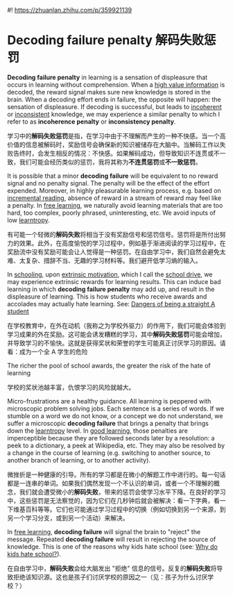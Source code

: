 #! https://zhuanlan.zhihu.com/p/359921139
# Decoding failure penalty 解码失败惩罚

**Decoding failure penalty** in learning is a sensation of displeasure that occurs in learning without comprehension. When a [high value information](https://supermemo.guru/wiki/Knowledge_valuation_network) is decoded, the reward signal makes sure new knowledge is stored in the brain. When a decoding effort ends in failure, the opposite will happen: the sensation of displeasure. If decoding is successful, but leads to [incoherent](https://supermemo.guru/wiki/Coherence) or [inconsistent](https://supermemo.guru/wiki/Consistency) knowledge, we may experience a similar penalty to which I refer to as **incoherence penalty** or **inconsistency penalty**.

学习中的**解码失败惩罚**是指，在学习中由于不理解而产生的一种不快感。当一个高价值的信息被解码时，奖励信号会确保新的知识被储存在大脑中。当解码工作以失败告终时，会发生相反的情况：不快感。如果解码成功，但导致知识不连贯或不一致，我们可能会经历类似的惩罚，我将其称为**不连贯惩罚**或**不一致惩罚**。

It is possible that a minor **decoding failure** will be equivalent to no reward signal and no penalty signal. The penalty will be the effect of the effort expended. Moreover, in highly pleasurable learning process, e.g. based on [incremental reading](https://supermemo.guru/wiki/Incremental_reading), absence of reward in a stream of reward may feel like a penalty. In [free learning](https://supermemo.guru/wiki/Free_learning), we naturally avoid learning materials that are too hard, too complex, poorly phrased, uninteresting, etc. We avoid inputs of low [learntropy](https://supermemo.guru/wiki/Learntropy).

有可能一个轻微的**解码失败**将相当于没有奖励信号和惩罚信号。惩罚将是所付出努力的效果。此外，在高度愉悦的学习过程中，例如基于渐进阅读的学习过程中，在奖励流中没有奖励可能会让人觉得是一种惩罚。在自由学习中，我们自然会避免太难、太复杂、措辞不当、无趣的学习材料等。我们避开低学习熵的输入。

In [schooling](https://supermemo.guru/wiki/Schooling), upon [extrinsic motivation](https://supermemo.guru/wiki/Extrinsic_motivation), which I call the [school drive](https://supermemo.guru/wiki/School_drive), we may experience extrinsic rewards for learning results. This can induce bad learning in which **decoding failure penalty** may add up, and result in the displeasure of learning. This is how students who receive awards and accolades may actually hate learning. See: [Dangers of being a straight A student](https://supermemo.guru/wiki/Dangers_of_being_a_straight_A_student)

在学校教育中，在外在动机（我称之为学校外驱力）的作用下，我们可能会体验到学习成果的外在奖励。这可能会诱发糟糕的学习，其中**解码失败惩罚**可能会增加，并导致学习的不愉快。这就是获得奖状和荣誉的学生可能真正讨厌学习的原因。请看：成为一个全 A 学生的危险

The richer the pool of school awards, the greater the risk of the hate of learning

学校的奖状池越丰富，仇恨学习的风险就越大。

Micro-frustrations are a healthy guidance. All learning is peppered with microscopic problem solving jobs. Each sentence is a series of words. If we stumble on a word we do not know, or a concept we do not understand, we suffer a microscopic **decoding failure** that brings a penalty that brings down the [learntropy](https://supermemo.guru/wiki/Learntropy) level. In [good learning](https://supermemo.guru/wiki/Good_learning), those penalties are imperceptible because they are followed seconds later by a resolution: a peek to a dictionary, a peek at Wikipedia, etc. They may also be resolved by a change in the course of learning (e.g. switching to another source, to another branch of learning, or to another activity).

微挫折是一种健康的引导。所有的学习都是在微小的解题工作中进行的。每一句话都是一连串的单词。如果我们偶然发现一个不认识的单词，或者一个不理解的概念，我们就会遭受微小的**解码失败**，带来的惩罚会使学习水平下降。在良好的学习中，这些惩罚是无法察觉的，因为它们在几秒钟后就会被解决：看一下字典，看一下维基百科等等。它们也可能通过学习过程中的切换（例如切换到另一个来源，到另一个学习分支，或到另一个活动）来解决。

In [free learning](https://supermemo.guru/wiki/Free_learning), **decoding failure** will signal the brain to "reject" the message. Repeated **decoding failure** will result in rejecting the source of knowledge. This is one of the reasons why kids hate school (see: [Why do kids hate school?](https://supermemo.guru/wiki/Why_do_kids_hate_school%3F)).

在自由学习中，**解码失败**会给大脑发出 "拒绝" 信息的信号。反复的**解码失败**将导致拒绝该知识源。这也是孩子们讨厌学校的原因之一（见：孩子为什么讨厌学校？）
